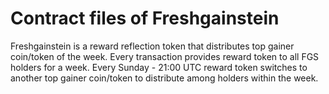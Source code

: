 # Contract files of Freshgainstein
Freshgainstein is a reward reflection token that distributes top gainer coin/token of the week. Every transaction provides reward token to all FGS holders for a week. Every Sunday - 21:00 UTC reward token switches to another top gainer coin/token to distribute among holders within the week.
